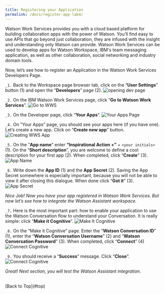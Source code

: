 ```yaml
---
title: Registering your Application
permalink: /docs/register-app-lab4/
---
```


<a name="top"/>

Watson Work Services provides you with a cloud based platform for building collaboration apps with the power of Watson. You’ll find easy to use APIs that go beyond just collaboration, they are infused with the insight and understanding only Watson can provide. Watson Work Services can be used to develop apps for Watson Workspace, IBM's team messaging application, as well as other collaboration, social networking and industry domain tools.

Now, let’s see how to register an Application in the Watson Work Services Developers Page.

`_1.` Back to the Workspace page browser tab, click on the “**User Settings**” button (1) and open the “**Developers**” page (2).
![opening dev page](../images/lab1/opening-dev-page.png)

`_2.` On the IBM Watson Work Services page, click “**Go to Watson Work Services**”.
![Go to WWS](../images/lab1/goto-wws.png)

`_3.` On the Developer page, click “**Your Apps**”.
![Your Apps Page](../images/lab1/yourapps.png)

`_4.` On “Your Apps” page, you should see your apps here (if you have one). Let’s create a new app.  Click on “**Create new app**” button.
![Creating WWS App](../images/lab1/create-new-app.png)

`_5.` On the “**App name**” enter **“Inspirational Action +”** + `<your initials>` (1). On the “**Short description**”, you are welcome to define a cool description for your first app (2). When completed, click “**Create**” (3).
![App Name](../images/lab4/inspirational-action.png)

`_6.` Write down the **App ID** (1) and the **App Secret** (2). Saving the App Secret somewhere is especially important, because you will not be able to view it after closing this dialogue. When done click “**Got it**” (3).
![App Secret](../images/lab1/app-secret.png)

*Nice Job! Now you have your app registered in Watson Work Services. But now let’s see how to integrate the Watson Assistant workspace.*

`_7.` Here is the most important part: how to enable your application to use the Watson Conversation flow to understand your Conversation. It is really simple: click “**Make it Cognitive**”.
![Make It Cognitive](../images/lab4/make-it-cognitive.png)

`_8.` On the “Make it Cognitive” page. Enter the “**Watson Conversation ID**” (1), enter the “**Watson Conversation Username**” (2) and “**Watson Conversation Password**” (3). When completed, click “**Connect**” (4)
![Connect Cognitive](../images/lab4/connect-cognitive.png)

`_9.` You should receive a “**Success**” message. Click “**Close**”.
![Connect Cognitive](../images/lab4/success.png)

*Great! Next section, you will test the Watson Assistant integration.*

<br/>
[Back to Top](#top)  
